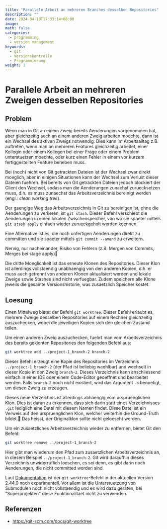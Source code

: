 ```yaml
---
title: "Parallele Arbeit an mehreren Branches desselben Repositories"
description: ""
date: 2024-04-10T17:33:14+08:00
image: 
math: false
categories:
  - programming
  - version management
keywords:
  - git
  - Versionskontrolle
  - Programmierung
weight: 1
---
```


# Parallele Arbeit an mehreren Zweigen desselben Repositories

## Problem

Wenn man in Git an einem Zweig bereits Aenderungen vorgenommen hat, aber gleichzeitig auch an einem anderen Zweig arbeiten moechte, dann ist ein Wechsel des aktiven Zweigs notwendig. 
Dies kann im Arbeitsalltag z.B. auftreten, wenn man an mehreren Features gleichzeitig arbeitet, einer Kollegin oder einem Kollegen bei einer Frage oder einem Problem unterstuetzen moechte, 
oder kurz einen Fehler in einem vor kurzem fertiggestellten Feature beheben muss.

Bei (noch) nicht von Git getrackten Dateien ist der Wechsel zwar direkt moeglich, aber in einigen Situationen kann der Wechsel zum Verlust dieser Dateien fuehren.
Bei bereits von Git getrackten Dateien jedoch blockiert der Client den Wechsel, sodass man die Aenderungen zunachst zuruecksetzen muss, d.h. es muss zunaechst das Arbeitsverzeichnis 
bereinigt werden (engl.: *clean working tree*).

Der gaengige Weg das Arbeitsverzeichnis in Git zu bereinigen ist, ohne die Aenderungen zu verlieren, ist `git stash`. 
Dieser Befehl verschiebt die Aenderungen in einen lokalen Zwischenspeicher, von wo sie spaeter mittels `git stash apply` einfach wieder zurueckgeholt werden koennen.

Eine Alternative ist es, die noch unfertigen Aenderungen direkt zu committen und sie spaeter mittels `git commit --amend` zu erweitern.

Nervig, nur nacheinander, Risiko von Fehlern (z.B. Mergen von Commits, Merges bei stage apply)🚧

Die dritte Moeglichkeit ist das erneute Klonen des Repositories. Dieser Klon ist allerdings vollstaendig unabhaengig von den anderen Kopien, d.h. er muss auch getrennt von anderen Klonen 
aktualisiert werden und lokale Zweige sowie Stashes sind nicht verfuegbar. Zudem speichern alle Klone jeweils die gesamte Versionshistorie, was zusaetzlich Speicher kostet.

## Loesung

Einen Mittelweg bietet der Befehl `git worktree`. Dieser Befehl erlaubt es, mehrere Zweige desselben Repositories auf einem Rechner gleichzeitig auszuchecken, wobei die jeweiligen Kopien
sich den gleichen Zustand teilen.

Um einen anderen Zweig auszuchecken, fuehrt man vom Arbeitsverzeichnis des bereits geklonten Repositories den folgenden Befehl aus:

```bash
git worktree add ../project-1_branch-2 branch-2
```

Dieser Befehl erzeugt eine Kopie des Repositories im Verzeichnis `../project-1_branch-2` (der Pfad ist beliebig waehlbar) und wechselt in dieser Kopie in den Zweig `branch-2`. 
Dieses Verzeichnis kann anschliessend einfach in einer IDE oder einem Code-Editor geoeffnet und bearbeitet werden.
Falls `branch-2` noch nicht existiert, wird das Argument `-b` benoetigt, um diesen Zweig zu erzeugen.

Dieses neue Verzeichnis ist allerdings abhaengig vom urspruenglichen Klon. Dies ist daran zu erkennen, dass sich darin statt eines Verzeichnisses `.git` lediglich eine Datei mit diesem Namen findet.
Diese Datei ist ein Verweis auf den urspruenglichen Klon, welcher weiterhin die Ground-Truth bildet.🚧 Das heisst, der Originalklon sollte nicht geloescht werden.

Um ein zusaetzliches Arbeitsverzeichnis wieder zu entfernen, bietet Git den Befehl:

```bash
git worktree remove ../project-1_branch-2
```

Hier gibt man wiederum den Pfad zum zusaetzlichen Arbeitsverzeichnis an, in diesem Beispiel `../project-1_branch-2`. 
Git wird daraufhin dieses Verzeichnis unwiderruflich loeschen, es sei denn, es gibt darin noch Aenderungen, die nicht committed worden sind.

Laut [Dokumentation](https://git-scm.com/docs/git-worktree) ist der `git worktree`-Befehl in der aktuellen Version 2.44.0 noch experimentell.
Vor allem ist die Unterstuetzung von Submodulen noch nicht vollstaendig und es wird dazu geraten, bei "Superprojekten" diese Funktionalitaet nicht zu verwenden.

## Referenzen

- https://git-scm.com/docs/git-worktree
